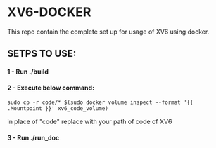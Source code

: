 # XV6-DOCKER                                                                                                                     
 This repo contain the complete set up for usage of XV6 using docker.                                                             
## SETPS TO USE:                                                                                                                 
#### 1 - Run ./build                                                                                                                 
#### 2 - Execute below command:                                                         
~~~ 
sudo cp -r code/* $(sudo docker volume inspect --format '{{ .Mountpoint }}' xv6_code_volume) 
~~~                          
 in place of "code" replace with your path of code of XV6                                                             
#### 3 - Run ./run_doc  
